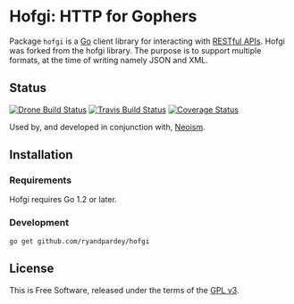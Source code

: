 # Hofgi: HTTP for Gophers

Package `hofgi` is a [Go][] client library for interacting with
[RESTful APIs][].  Hofgi was forked from the hofgi library. The purpose is to support multiple formats, at the time of writing namely JSON and XML.


## Status

[![Drone Build Status](https://drone.io/github.com/jmcvetta/hofgi/status.png)](https://drone.io/github.com/jmcvetta/hofgi/latest)
[![Travis Build Status](https://travis-ci.org/jmcvetta/hofgi.png)](https://travis-ci.org/jmcvetta/hofgi)
[![Coverage Status](https://coveralls.io/repos/jmcvetta/restclient/badge.png)](https://coveralls.io/r/jmcvetta/hofgi)

Used by, and developed in conjunction with, [Neoism][].


## Installation 

### Requirements

Hofgi requires Go 1.2 or later.


### Development

```
go get github.com/ryandpardey/hofgi
```
## License

This is Free Software, released under the terms of the [GPL v3][].


[Go]:           http://golang.org
[RESTful APIs]: http://en.wikipedia.org/wiki/Representational_state_transfer#RESTful_web_APIs
[Requests]:     http://python-requests.org
[GPL v3]:       http://www.gnu.org/copyleft/gpl.html
[auth-token]:   https://github.com/jmcvetta/hofgi/blob/master/examples/github_auth_token/github_auth_token.go
[Neoism]:       https://github.com/jmcvetta/neoism
